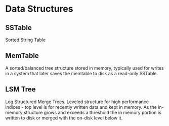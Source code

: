 # Data Structures

## SSTable

Sorted String Table

## MemTable

A sorted/balanced tree structure stored in memory, typically used for writes in a 
system that later saves the memtable to disk as a read-only SSTable.

## LSM Tree

Log Structured Merge Trees. Leveled structure for high performance indices - top level is 
for recently written data and kept in memory. As the in-memory structure grows and exceeds
a threshold the in memory portion is written to disk or merged with the on-disk level below it.
